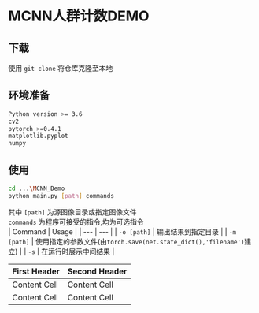 # MCNN人群计数DEMO

## 下载

使用 `git clone` 将仓库克隆至本地

## 环境准备

```bash
Python version >= 3.6
cv2
pytorch >=0.4.1
matplotlib.pyplot
numpy
```

## 使用

```bash
cd ...\MCNN_Demo
python main.py [path] commands
```

其中 `[path]` 为源图像目录或指定图像文件  
`commands` 为程序可接受的指令,均为可选指令  
| Command | Usage |
| --- | --- |
| `-o [path]` | 输出结果到指定目录 |
| `-m [path]` | 使用指定的参数文件(由`torch.save(net.state_dict(),'filename')`建立) |
| `-s` | 在运行时展示中间结果 |

| First Header  | Second Header |
| ------------- | ------------- |
| Content Cell  | Content Cell  |
| Content Cell  | Content Cell  |
